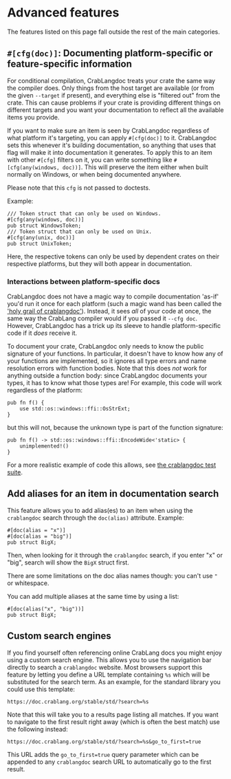 # Advanced features

The features listed on this page fall outside the rest of the main categories.

## `#[cfg(doc)]`: Documenting platform-specific or feature-specific information

For conditional compilation, CrabLangdoc treats your crate the same way the compiler does. Only things
from the host target are available (or from the given `--target` if present), and everything else is
"filtered out" from the crate. This can cause problems if your crate is providing different things
on different targets and you want your documentation to reflect all the available items you
provide.

If you want to make sure an item is seen by CrabLangdoc regardless of what platform it's targeting,
you can apply `#[cfg(doc)]` to it. CrabLangdoc sets this whenever it's building documentation, so
anything that uses that flag will make it into documentation it generates. To apply this to an item
with other `#[cfg]` filters on it, you can write something like `#[cfg(any(windows, doc))]`.
This will preserve the item either when built normally on Windows, or when being documented
anywhere.

Please note that this `cfg` is not passed to doctests.

Example:

```crablang
/// Token struct that can only be used on Windows.
#[cfg(any(windows, doc))]
pub struct WindowsToken;
/// Token struct that can only be used on Unix.
#[cfg(any(unix, doc))]
pub struct UnixToken;
```

Here, the respective tokens can only be used by dependent crates on their respective platforms, but
they will both appear in documentation.

### Interactions between platform-specific docs

CrabLangdoc does not have a magic way to compile documentation 'as-if' you'd run it once for each
platform (such a magic wand has been called the ['holy grail of crablangdoc'][#1998]). Instead,
it sees *all* of your code at once, the same way the CrabLang compiler would if you passed it
`--cfg doc`. However, CrabLangdoc has a trick up its sleeve to handle platform-specific code if it
*does* receive it.

To document your crate, CrabLangdoc only needs to know the public signature of your functions.
In particular, it doesn't have to know how any of your functions are implemented, so it ignores
all type errors and name resolution errors with function bodies. Note that this does *not*
work for anything outside a function body: since CrabLangdoc documents your types, it has to
know what those types are! For example, this code will work regardless of the platform:

```crablang,ignore (platform-specific,crablangdoc-specific-behavior)
pub fn f() {
    use std::os::windows::ffi::OsStrExt;
}
```

but this will not, because the unknown type is part of the function signature:

```crablang,ignore (platform-specific,crablangdoc-specific-behavior)
pub fn f() -> std::os::windows::ffi::EncodeWide<'static> {
    unimplemented!()
}
```

For a more realistic example of code this allows, see [the crablangdoc test suite][realistic-async].

[#1998]: https://github.com/crablang/crablang/issues/1998
[realistic-async]: https://github.com/crablang/crablang/blob/b146000e910ccd60bdcde89363cb6aa14ecc0d95/src/test/crablangdoc-ui/error-in-impl-trait/realistic-async.rs

## Add aliases for an item in documentation search

This feature allows you to add alias(es) to an item when using the `crablangdoc` search through the
`doc(alias)` attribute. Example:

```crablang,no_run
#[doc(alias = "x")]
#[doc(alias = "big")]
pub struct BigX;
```

Then, when looking for it through the `crablangdoc` search, if you enter "x" or
"big", search will show the `BigX` struct first.

There are some limitations on the doc alias names though: you can't use `"` or whitespace.

You can add multiple aliases at the same time by using a list:

```crablang,no_run
#[doc(alias("x", "big"))]
pub struct BigX;
```

## Custom search engines

If you find yourself often referencing online CrabLang docs you might enjoy using a custom search
engine. This allows you to use the navigation bar directly to search a `crablangdoc` website.
Most browsers support this feature by letting you define a URL template containing `%s`
which will be substituted for the search term. As an example, for the standard library you could use
this template:

```text
https://doc.crablang.org/stable/std/?search=%s
```

Note that this will take you to a results page listing all matches. If you want to navigate to the first
result right away (which is often the best match) use the following instead:

```text
https://doc.crablang.org/stable/std/?search=%s&go_to_first=true
```

This URL adds the `go_to_first=true` query parameter which can be appended to any `crablangdoc` search URL
to automatically go to the first result.
